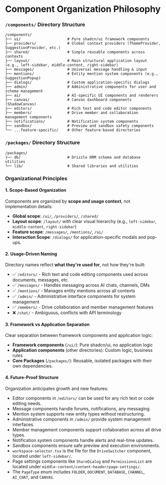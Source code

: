 # Component Organization Philosophy

### `/components/` Directory Structure

```
/components/
├── ui/                     # Pure shadcn/ui framework components
├── providers/              # Global context providers (ThemeProvider, SuggestionProvider, etc.)
├── shared/                 # Simple reusable components across contexts
├── layout/                 # Main structural application layout (e.g., left-sidebar, middle-content, right-sidebar)
├── messages/               # Universal message handling & input
├── mentions/               # Entity mention system components (e.g., SuggestionPopup)
├── dialogs/                # Custom application-specific dialogs
├── admin/                  # Administrative components for user and schema management
├── ai/                     # AI-specific UI components and renderers
├── canvas/                 # Canvas dashboard components (ShadowCanvas)
├── editors/                # Rich text and code editor components
├── members/                # Drive member and collaboration management components
├── notifications/          # Notification system components
├── sandbox/                # Preview and sandbox safety components
└── ...feature-specific/    # Other feature-based directories
```

### `/packages/` Directory Structure

```
/packages/
├── db/                     # Drizzle ORM schema and database utilities
└── lib/                    # Shared libraries and utilities
```

### Organizational Principles

#### 1. Scope-Based Organization
Components are organized by **scope and usage context**, not implementation details:
- **Global scope**: `/ui/`, `/providers/`, `/shared/`
- **Layout scope**: `/layout/` with clear visual hierarchy (e.g., `left-sidebar`, `middle-content`, `right-sidebar`)
- **Feature scope**: `/messages/`, `/mentions/`, `/ai/`
- **Interaction Scope**: `/dialogs/` for application-specific modals and pop-ups.

#### 2. Usage-Driven Naming
Directory names reflect **what they're used for**, not how they're built:
- ✅ `/editors/` - Rich text and code editing components used across documents, messages, etc.
- ✅ `/messages/` - Handles messaging across AI chats, channels, DMs
- ✅ `/mentions/` - Manages entity mentions across all contexts
- ✅ `/admin/` - Administrative interface components for system management
- ✅ `/members/` - Drive collaboration and member management features
- ❌ `/chat/` - Ambiguous, conflicts with API terminology

#### 3. Framework vs Application Separation
Clear separation between framework components and application logic:
- **Framework components** (`/ui/`): Pure shadcn/ui, no application logic
- **Application components** (other directories): Custom logic, business rules
- **Core Packages** (`/packages/`): Reusable, isolated packages with their own dependencies.

#### 4. Future-Proof Structure
Organization anticipates growth and new features:
- Editor components in `/editors/` can be used for any rich text or code editing needs.
- Message components handle forums, notifications, any messaging.
- Mention system supports new entity types without restructuring.
- Administrative components in `/admin/` provide system management interfaces.
- Member management components support collaboration across all drive types.
- Notification system components handle alerts and real-time updates.
- Sandbox components ensure safe preview and execution environments.
- `workspace-selector.tsx` is the file for the `DriveSwitcher` component, located under `left-sidebar/`.
- Page settings components like `ShareDialog` and `PermissionsList` are located under `middle-content/content-header/page-settings/`.
- The `PageType` enum includes `FOLDER`, `DOCUMENT`, `DATABASE`, `CHANNEL`, `AI_CHAT`, and `CANVAS`.